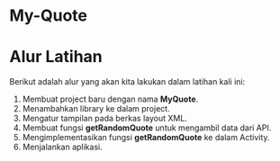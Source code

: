 # My-Quote

# Alur Latihan

Berikut adalah alur yang akan kita lakukan dalam latihan kali ini:

1. Membuat project baru dengan nama **MyQuote**.
2. Menambahkan library ke dalam project.
3. Mengatur tampilan pada berkas layout XML.
4. Membuat fungsi **getRandomQuote** untuk mengambil data dari API.
5. Mengimplementasikan fungsi **getRandomQuote** ke dalam Activity.
6. Menjalankan aplikasi.
